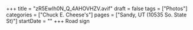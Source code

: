 +++
title = "zR5EwIh0N_Q_4AHOVHZV.avif"
draft = false
tags = ["Photos"]
categories = ["Chuck E. Cheese's"]
pages = ["Sandy, UT (10535 So. State St)"]
startDate = ""
+++
Road sign

